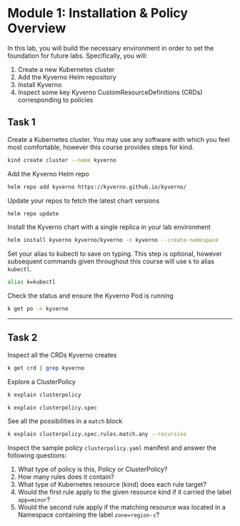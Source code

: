 # Module 1: Installation & Policy Overview

In this lab, you will build the necessary environment in order to set the foundation for
future labs. Specifically, you will:

1. Create a new Kubernetes cluster
2. Add the Kyverno Helm repository
3. Install Kyverno
4. Inspect some key Kyverno CustomResourceDefinitions (CRDs) corresponding to policies

## Task 1

Create a Kubernetes cluster. You may use any software with which you feel most comfortable, however this course
provides steps for kind.

```sh
kind create cluster --name kyverno
```

Add the Kyverno Helm repo

```sh
helm repo add kyverno https://kyverno.github.io/kyverno/
```

Update your repos to fetch the latest chart versions

```sh
helm repo update
```

Install the Kyverno chart with a single replica in your lab environment

```sh
helm install kyverno kyverno/kyverno -n kyverno --create-namespace
```

Set your alias to kubectl to save on typing. This step is optional, however
subsequent commands given throughout this course will use `k` to alias `kubectl`.

```sh
alias k=kubectl
```

Check the status and ensure the Kyverno Pod is running

```sh
k get po -n kyverno
```


----------------------------------------------------------------------------------------------


## Task 2


Inspect all the CRDs Kyverno creates

```sh
k get crd | grep kyverno
```

Explore a ClusterPolicy

```sh
k explain clusterpolicy

k explain clusterpolicy.spec
```

See all the possibilities in a `match` block

```sh
k explain clusterpolicy.spec.rules.match.any --recursive
```

Inspect the sample policy `clusterpolicy.yaml` manifest and answer the following questions:

1. What type of policy is this, Policy or ClusterPolicy?
2. How many rules does it contain?
3. What type of Kubernetes resource (kind) does each rule target?
4. Would the first rule apply to the given resource kind if it carried the label `app=minor`?
5. Would the second rule apply if the matching resource was located in a Namespace containing the label `zone=region-c`?
